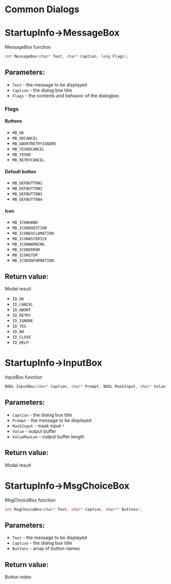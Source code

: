 Common Dialogs
==========

# StartupInfo->MessageBox
MessageBox function
```c
int MessageBox(char* Text, char* Caption, long Flags);
```
## Parameters:
- `Text` - the message to be displayed
- `Caption` - the dialog box title
- `Flags` - the contents and behavior of the dialogbxo

### Flags

#### Buttons

- `MB_OK`
- `MB_OKCANCEL`
- `MB_ABORTRETRYIGNORE`
- `MB_YESNOCANCEL`
- `MB_YESNO`
- `MB_RETRYCANCEL`

#### Default button

- `MB_DEFBUTTON1`
- `MB_DEFBUTTON2`
- `MB_DEFBUTTON3`
- `MB_DEFBUTTON4`

#### Icon

- `MB_ICONHAND`
- `MB_ICONQUESTION`
- `MB_ICONEXCLAMATION`
- `MB_ICONASTERICK`
- `MB_ICONWARNING`
- `MB_ICONERROR`
- `MB_ICONSTOP`
- `MB_ICONINFORMATION`

## Return value:
Modal result
- `ID_OK`
- `ID_CANCEL`
- `ID_ABORT`
- `ID_RETRY`
- `ID_IGNORE`
- `ID_YES`
- `ID_NO`
- `ID_CLOSE`
- `ID_HELP`

# StartupInfo->InputBox
InputBox function

```c
BOOL InputBox(char* Caption, char* Prompt, BOOL MaskInput, char* Value, int ValueMaxLen);
```
## Parameters:
- `Caption` - the dialog box title
- `Prompt` - the message to be displayed
- `MaskInput` - mask input `*`
- `Value` - output buffer
- `ValueMaxLen` - output buffer length
## Return value:
Modal result

# StartupInfo->MsgChoiceBox
MsgChoiceBox function

```c
int MsgChoiceBox(char* Text, char* Caption, char** Buttons);
```
## Parameters:
- `Text` - the message to be displayed
- `Caption` - the dialog box title
- `Buttons` - array of button names
## Return value:
Button index
